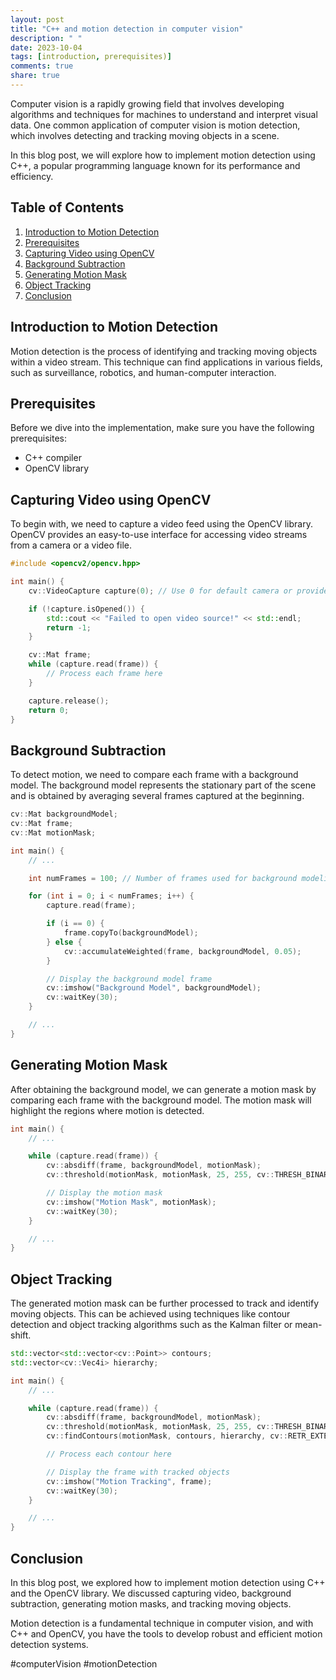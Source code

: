```yaml
---
layout: post
title: "C++ and motion detection in computer vision"
description: " "
date: 2023-10-04
tags: [introduction, prerequisites)]
comments: true
share: true
---
```


Computer vision is a rapidly growing field that involves developing algorithms and techniques for machines to understand and interpret visual data. One common application of computer vision is motion detection, which involves detecting and tracking moving objects in a scene.

In this blog post, we will explore how to implement motion detection using C++, a popular programming language known for its performance and efficiency.

## Table of Contents
1. [Introduction to Motion Detection](#introduction-to-motion-detection)
2. [Prerequisites](#prerequisites)
3. [Capturing Video using OpenCV](#capturing-video-using-opencv)
4. [Background Subtraction](#background-subtraction)
5. [Generating Motion Mask](#generating-motion-mask)
6. [Object Tracking](#object-tracking)
7. [Conclusion](#conclusion)

## Introduction to Motion Detection

Motion detection is the process of identifying and tracking moving objects within a video stream. This technique can find applications in various fields, such as surveillance, robotics, and human-computer interaction.

## Prerequisites

Before we dive into the implementation, make sure you have the following prerequisites:

- C++ compiler
- OpenCV library

## Capturing Video using OpenCV

To begin with, we need to capture a video feed using the OpenCV library. OpenCV provides an easy-to-use interface for accessing video streams from a camera or a video file.

```cpp
#include <opencv2/opencv.hpp>

int main() {
    cv::VideoCapture capture(0); // Use 0 for default camera or provide a video file path

    if (!capture.isOpened()) {
        std::cout << "Failed to open video source!" << std::endl;
        return -1;
    }

    cv::Mat frame;
    while (capture.read(frame)) {
        // Process each frame here
    }

    capture.release();
    return 0;
}
```

## Background Subtraction

To detect motion, we need to compare each frame with a background model. The background model represents the stationary part of the scene and is obtained by averaging several frames captured at the beginning.

```cpp
cv::Mat backgroundModel;
cv::Mat frame;
cv::Mat motionMask;

int main() {
    // ...

    int numFrames = 100; // Number of frames used for background modeling

    for (int i = 0; i < numFrames; i++) {
        capture.read(frame);

        if (i == 0) {
            frame.copyTo(backgroundModel);
        } else {
            cv::accumulateWeighted(frame, backgroundModel, 0.05);
        }

        // Display the background model frame
        cv::imshow("Background Model", backgroundModel);
        cv::waitKey(30);
    }

    // ...
}
```

## Generating Motion Mask

After obtaining the background model, we can generate a motion mask by comparing each frame with the background model. The motion mask will highlight the regions where motion is detected.

```cpp
int main() {
    // ...

    while (capture.read(frame)) {
        cv::absdiff(frame, backgroundModel, motionMask);
        cv::threshold(motionMask, motionMask, 25, 255, cv::THRESH_BINARY);

        // Display the motion mask
        cv::imshow("Motion Mask", motionMask);
        cv::waitKey(30);
    }

    // ...
}
```

## Object Tracking

The generated motion mask can be further processed to track and identify moving objects. This can be achieved using techniques like contour detection and object tracking algorithms such as the Kalman filter or mean-shift.

```cpp
std::vector<std::vector<cv::Point>> contours;
std::vector<cv::Vec4i> hierarchy;

int main() {
    // ...

    while (capture.read(frame)) {
        cv::absdiff(frame, backgroundModel, motionMask);
        cv::threshold(motionMask, motionMask, 25, 255, cv::THRESH_BINARY);
        cv::findContours(motionMask, contours, hierarchy, cv::RETR_EXTERNAL, cv::CHAIN_APPROX_SIMPLE);

        // Process each contour here

        // Display the frame with tracked objects
        cv::imshow("Motion Tracking", frame);
        cv::waitKey(30);
    }

    // ...
}
```

## Conclusion

In this blog post, we explored how to implement motion detection using C++ and the OpenCV library. We discussed capturing video, background subtraction, generating motion masks, and tracking moving objects.

Motion detection is a fundamental technique in computer vision, and with C++ and OpenCV, you have the tools to develop robust and efficient motion detection systems.

#computerVision #motionDetection